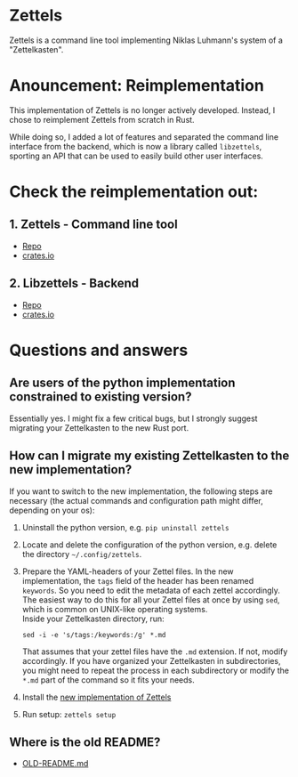# Zettels
Zettels is a command line tool implementing Niklas Luhmann's system of a 
"Zettelkasten".

# Anouncement: Reimplementation

This implementation of Zettels is no longer actively developed. Instead, I 
chose to reimplement Zettels from scratch in Rust.

While doing so, I added a lot of features and separated the command line 
interface from the backend, which is now a library called `libzettels`, 
sporting an API that can be used to easily build other user interfaces.

# Check the reimplementation out:

## 1. Zettels - Command line tool

- [Repo](https://gitlab.com/sthesing/zettels)
- [crates.io](https://crates.io/crates/zettels)

## 2. Libzettels - Backend

- [Repo](https://gitlab.com/sthesing/libzettels)
- [crates.io](https://crates.io/crates/libzettels)

# Questions and answers

## Are users of the python implementation constrained to existing version?

Essentially yes. I might fix a few critical bugs, but I strongly suggest 
migrating your Zettelkasten to the new Rust port.

## How can I migrate my existing Zettelkasten to the new implementation?

If you want to switch to the new implementation, the following steps are
necessary (the actual commands and configuration path might differ, 
depending on your os):

1. Uninstall the python version, e.g. `pip uninstall zettels`
2. Locate and delete the configuration of the python version, e.g. delete the 
   directory `~/.config/zettels`.
3. Prepare the YAML-headers of your Zettel files.
   In the new implementation, the `tags` field of the header has been renamed
   `keywords`. So you need to edit the metadata of each zettel accordingly.
   The easiest way to do this for all your Zettel files at once by using `sed`,
   which is common on UNIX-like operating systems.  
   Inside your Zettelkasten directory, run:
   
   `sed -i -e 's/tags:/keywords:/g' *.md`
   
   That assumes that your zettel files have the `.md` extension. If not, 
   modify accordingly. If you have organized your Zettelkasten in 
   subdirectories, you might need to repeat the process in each subdirectory
   or modify the `*.md` part of the command so it fits your needs.
4. Install the 
[new implementation of Zettels](https://gitlab.com/sthesing/zettels#installation)
5. Run setup: `zettels setup`

## Where is the old README?

- [OLD-README.md](OLD-README.md)
